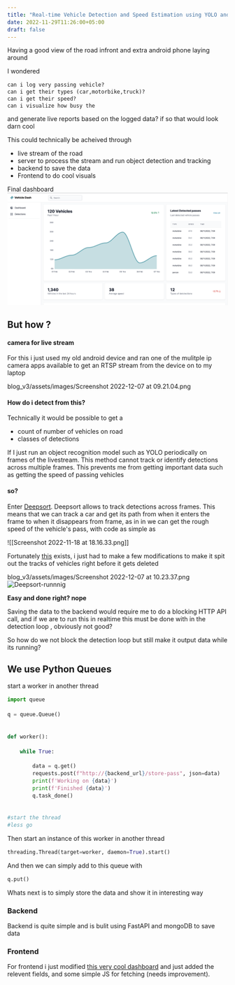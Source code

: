 ```yaml
---
title: "Real-time Vehicle Detection and Speed Estimation using YOLO and Deepsort"
date: 2022-11-29T11:26:00+05:00
draft: false
---
```








Having a good view of the road infront and extra android phone laying around  

I wondered 

```
can i log very passing vehicle?
can i get their types (car,motorbike,truck)?
can i get their speed?
can i visualize how busy the
```

and generate live reports based on the logged data? if so that would look darn cool


This could technically be acheived through

* live stream of the road 
* server to process the stream and run object detection and tracking
* backend to save the data
* Frontend to do cool visuals

Final dashboard
![web-dashboard](https://raw.githubusercontent.com/Dharisd/dharisd.github.io/main/assets/images/Screenshot%202022-11-14%20at%2000.30.58.png)

## But how ?

#### camera for live stream

For this i just used my old android device and ran one of the mulitple ip camera apps available to get an RTSP stream from the device on to my laptop

blog_v3/assets/images/Screenshot 2022-12-07 at 09.21.04.png


#### How do i detect from this?

Technically it would be possible to get a 

* count of number of vehicles on road 
* classes of detections 

If I just run an object recognition model such as YOLO periodically on frames of the livestream. This method cannot track or identify detections across multiple frames. This prevents me from getting important data such as getting the speed of passing vehicles

#### so?
Enter [Deepsort](https://arxiv.org/abs/1703.07402). Deepsort allows to track detections across frames. This means that we can track a car and get its path from when it enters the frame to when it disappears from frame, as in in we can get the rough speed of the vehicle's pass, with code as simple as

![[Screenshot 2022-11-18 at 18.16.33.png]]

Fortunately [this]([https://github.com/HowieMa/DeepSORT_YOLOv5_Pytorch]) exists, i just had to make a few modifications to make it spit out the tracks of vehicles right before it gets deleted

blog_v3/assets/images/Screenshot 2022-12-07 at 10.23.37.png
![Deepsort-runnnig](https://github.com/Dharisd/dharisd.github.io/blob/main/assets/images/Screenshot%202022-12-07%20at%2010.23.37.png)

**Easy and done right? nope**

Saving the data to the backend would require me to do a blocking HTTP API call, and if we are to run this in realtime this must be done with in the detection loop , obviously not good?

So how do we not block the detection loop but still make it output data while its running?


## We use Python Queues
start a worker in another thread 

```python 
import queue

q = queue.Queue()

  
def worker():

	while True:

		data = q.get()
		requests.post(f"http://{backend_url}/store-pass", json=data)
		print(f'Working on {data}')
		print(f'Finished {data}')
		q.task_done()

  
#start the thread
#less go


```

Then start an instance of this worker in another thread 
```python
threading.Thread(target=worker, daemon=True).start()
```

And then we can simply add to this queue with
```python 
q.put()
```
Whats next is to simply store the data and show it in interesting way

### Backend 
Backend is quite simple and is bulit using FastAPI and mongoDB to save data 


### Frontend 


For frontend i just modified [this very cool dashboard](https://github.com/themesberg/tailwind-dashboard-windster/) and just added the relevent fields, and some simple JS for fetching (needs improvement).





